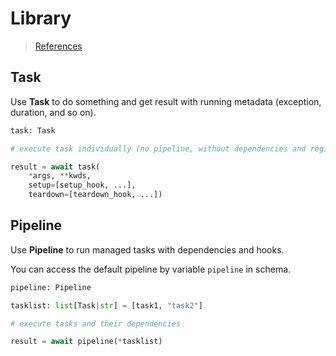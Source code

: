 # Library

> [References](https://stardustdl.github.io/coxbuild/api/)

## Task

Use **Task** to do something and get result with running metadata (exception, duration, and so on).

```python
task: Task

# execute task individually (no pipeline, without dependencies and registered hooks)

result = await task(
    *args, **kwds, 
    setup=[setup_hook, ...],
    teardown=[teardown_hook, ...])
```

## Pipeline

Use **Pipeline** to run managed tasks with dependencies and hooks.

You can access the default pipeline by variable `pipeline` in schema.

```python
pipeline: Pipeline

tasklist: list[Task|str] = [task1, "task2"]

# execute tasks and their dependencies

result = await pipeline(*tasklist)
```
